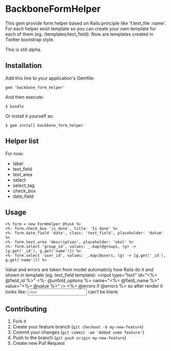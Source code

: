 # BackboneFormHelper

This gem provide form helper based on Rails principle like 'f.text_file
:name'. For each helper exist template so you can create your own
template for each of them (eg. /templates/text_field). Now are templates
created in Twitter bootstrap style.

This is still alpha.

## Installation

Add this line to your application's Gemfile:

    gem 'backbone_form_helper'

And then execute:

    $ bundle

Or install it yourself as:

    $ gem install backbone_form_helper

## Helper list
For now:

* label
* text_field
* text_area
* select
* select_tag
* check_box
* date_field

## Usage

    <% form = new FormHelper @task %>
    <%- form.check_box 'is_done', title: 'Is done' %>
    <%- form.date_field 'date', class: 'text_field', placeholder: 'datum' %>
    <%- form.text_area 'description', placeholder: 'ukol' %>
    <%- form.select 'group_id', values: _.map(@groups, (g) -> [g.get('_id'), g.get('name')]) %>
    <%- form.select 'user_id', values: _.map(@users, (g) -> [g.get('_id'), g.get('name')]) %>
        

Value and errors are taken from model automaticly how Rails do it and shown in template (eg. text_field template):
    <input type="text" id="<%= @field_id %>" <%- @unfold_options %>
      name="<%= @field_name %>" value="<%= @value %>" />
    <span class="help-inline">
      <%= @errors if @errors %>
    </span>
so after render it looks like:
    <input type="text" id="task_description" placeholder="ukol" class="error" name="task[description]" value="">
    <span class="help-inline">
      can't be blank
    </span>

## Contributing

1. Fork it
2. Create your feature branch (`git checkout -b my-new-feature`)
3. Commit your changes (`git commit -am 'Added some feature'`)
4. Push to the branch (`git push origin my-new-feature`)
5. Create new Pull Request
